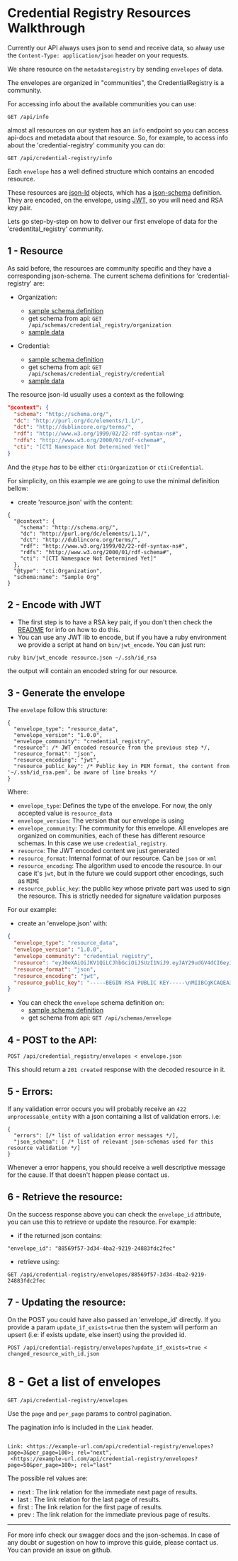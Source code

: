 # Credential Registry Resources Walkthrough

Currently our API always uses json to send and receive data, so alway use
the `Content-Type: application/json` header on your requests.

We share resource on the  `metadataregistry` by sending `envelopes` of data.

The envelopes are organized in "communities", the CredentialRegistry is a community.

For accessing info about the available communities you can use:

```
GET /api/info
```

almost all resources on our system has an `info` endpoint so you can access
api-docs and metadata about that resource. So, for example, to access info
about the 'credential-registry' community you can do:

```
GET /api/credential-registry/info
```

Each `envelope` has a well defined structure which contains an encoded resource.

These resources are [json-ld](http://json-ld.org/) objects, which has
a [json-schema](http://json-schema.org/) definition. They are encoded,
on the envelope, using [JWT](https://jwt.io/), so you will need and
RSA key pair.

Lets go step-by-step on how to deliver our first envelope of data for the
'credentital_registry' community.

## 1 - Resource

As said before, the resources are community specific and they have a
corresponding json-schema.
The current schema definitions for 'credential-registry' are:

- Organization:
    - [sample schema definition](https://github.com/learningtapestry/metadataregistry/blob/master/docs/samples/credreg-organization-schema.json)
    - get schema from api: `GET /api/schemas/credential_registry/organization`
    - [sample data](https://github.com/learningtapestry/metadataregistry/blob/master/docs/samples/credreg-organization-sample.json)

- Credential:
    - [sample schema definition](https://github.com/learningtapestry/metadataregistry/blob/master/docs/samples/credreg-credential-schema.json)
    - get schema from api: `GET /api/schemas/credential_registry/credential`
    - [sample data](https://github.com/learningtapestry/metadataregistry/blob/master/docs/samples/credreg-credential-sample.json)


The resource json-ld usually uses a context as the following:

```json
"@context": {
  "schema": "http://schema.org/",
  "dc": "http://purl.org/dc/elements/1.1/",
  "dct": "http://dublincore.org/terms/",
  "rdf": "http://www.w3.org/1999/02/22-rdf-syntax-ns#",
  "rdfs": "http://www.w3.org/2000/01/rdf-schema#",
  "cti": "[CTI Namespace Not Determined Yet]"
}
```

And the `@type` *has* to be either `cti:Organization` or `cti:Credential`.

For simplicity, on this example we are going to use the minimal definition bellow:


- create 'resource.json' with the content:
```
{
  "@context": {
    "schema": "http://schema.org/",
    "dc": "http://purl.org/dc/elements/1.1/",
    "dct": "http://dublincore.org/terms/",
    "rdf": "http://www.w3.org/1999/02/22-rdf-syntax-ns#",
    "rdfs": "http://www.w3.org/2000/01/rdf-schema#",
    "cti": "[CTI Namespace Not Determined Yet]"
  },
  "@type": "cti:Organization",
  "schema:name": "Sample Org"
}
```

## 2 - Encode with JWT

- The first step is to have a RSA key pair, if you don't then check the [README](https://github.com/learningtapestry/metadataregistry/blob/master/README.md#1-generate-a-rsa-key-pair) for info on how to do this.
- You can use any JWT lib to encode, but if you have a ruby environment we provide a script at hand on `bin/jwt_encode`. You can just run:

```shell
ruby bin/jwt_encode resource.json ~/.ssh/id_rsa
```

the output will contain an encoded string for our resource.

## 3 - Generate the envelope

The `envelope` follow this structure:

```
{
  "envelope_type": "resource_data",
  "envelope_version": "1.0.0",
  "envelope_community": "credential_registry",
  "resource": /* JWT encoded resource from the previous step */,
  "resource_format": "json",
  "resource_encoding": "jwt",
  "resource_public_key": /* Public key in PEM format, the content from '~/.ssh/id_rsa.pem', be aware of line breaks */
}
```

Where:
- `envelope_type`: Defines the type of the envelope. For now, the only accepted
value is `resource_data`
- `envelope_version`: The version that our envelope is using
- `envelope_community`: The community for this envelope. All envelopes are organized on communities, each of these has different resource schemas. In this case we use `credential_registry`.
- `resource`: The JWT encoded content we just generated
- `resource_format`: Internal format of our resource. Can be `json` or `xml`
- `resource_encoding`: The algorithm used to encode the resource. In our case
it's `jwt`, but in the future we could support other encodings, such as `MIME`
- `resource_public_key`: the public key whose private part was used to sign the
resource. This is strictly needed for signature validation purposes

For our example:

- create an 'envelope.json' with:

```json
{
  "envelope_type": "resource_data",
  "envelope_version": "1.0.0",
  "envelope_community": "credential_registry",
  "resource": "eyJ0eXAiOiJKV1QiLCJhbGciOiJSUzI1NiJ9.eyJAY29udGV4dCI6eyJzY2hlbWEiOiJodHRwOi8vc2NoZW1hLm9yZy8iLCJkYyI6Imh0dHA6Ly9wdXJsLm9yZy9kYy9lbGVtZW50cy8xLjEvIiwiZGN0IjoiaHR0cDovL2R1YmxpbmNvcmUub3JnL3Rlcm1zLyIsInJkZiI6Imh0dHA6Ly93d3cudzMub3JnLzE5OTkvMDIvMjItcmRmLXN5bnRheC1ucyMiLCJyZGZzIjoiaHR0cDovL3d3dy53My5vcmcvMjAwMC8wMS9yZGYtc2NoZW1hIyIsImN0aSI6IltDVEkgTmFtZXNwYWNlIE5vdCBEZXRlcm1pbmVkIFlldF0ifSwiQHR5cGUiOiJjdGk6T3JnYW5pemF0aW9uIiwic2NoZW1hOm5hbWUiOiJTYW1wbGUgT3JnIn0.sgCrpnYAqRqZhGbshBjNXyEYiYrTBGUJh2x_mT9_QE9kT0HSWfWYFRXD0_riifl1UuA4HY3YCnFtOiH097tBAIsJhUvEywzUBGoqv5RIOcVOkltngmobJu2ZEONTCBv6cQWurFPIPtwq5W1KkeuE4q5l46kGkD-wNWUY05T5gMA_if5JXfP1_s4UL4Eq5eI8tH7murk_aVa91eaA_YQ_PZOIRXB7jQYeX07-yr_D2bVM4EUqOwW6rdII3-gn6ckMnGxvVPKuBglvTU6uOe1n7bNM5nEfMfBKhavWvsjWxXy30GlCX--Vbmtks_SAm0AgKVQ9rSOVWLD3DzwS503VIg",
  "resource_format": "json",
  "resource_encoding": "jwt",
  "resource_public_key": "-----BEGIN RSA PUBLIC KEY-----\nMIIBCgKCAQEA35JBqCEfCFMuplTm0NvQxnvwAzQHVEUD8yvn6u3uVkKuX9oOPh4r\nKw9j1D7wNK/70oEsvnuBwNWHT7jXdd1bMDiN0d/TPLFllA2u8+Rr8enXU/1WpxH1\nyQxF7lcHyrl07YJ5B3V4PfgdTOR5vm8PB1UxiTNyrdmdeJ0POhphudXUIJF7HGog\ncO3T12fASzjvBod4GQmaMg6Ffm875rw7f5ASPrslbmuQfwDI3wvEQw/Br4Tw0ltV\nGCxbsjCLymnoHS3TNiK9h8v+nGWrz+kz15RMiMkiKNI3CWYph9SANlkHNYycWTP+\nUNUbpT4mqbXSXJN05SdSAJuQotc0SN7/4QIDAQAB\n-----END RSA PUBLIC KEY-----"
}
```

- You can check the `envelope` schema definition on:
    - [sample schema definition](https://github.com/learningtapestry/metadataregistry/blob/master/docs/samples/envelope-schema.json)
    - get schema from api: `GET /api/schemas/envelope`


## 4 - POST to the API:


```
POST /api/credential_registry/envelopes < envelope.json
```

This should return a `201 created` response with the decoded resource in it.

## 5 - Errors:

If any validation error occurs you will probably receive an `422 unprocessable_entity`
with a json containing a list of validation errors. i.e:

```
{
  "errors": [/* list of validation error messages */],
  "json_schema": [ /* list of relevant json-schemas used for this resource validation */]
}
```

Whenever a error happens, you should receive a well descriptive message for
the cause. If that doesn't happen please contact us.

## 6 - Retrieve the resource:

On the success response above you can check the `envelope_id` attribute,
you can use this to retrieve or update the resource. For example:

- if the returned json contains:
```
"envelope_id": "88569f57-3d34-4ba2-9219-24883fdc2fec"
```

- retrieve using:

```
GET /api/credential-registry/envelopes/88569f57-3d34-4ba2-9219-24883fdc2fec
```

## 7 - Updating the resource:

On the POST you could have also passed an 'envelope_id' directly. If you provide a param
`update_if_exists=true` then the system will perform an upsert (i.e: if exists update, else insert) using the provided id.

```
POST /api/credential-registry/envelopes?update_if_exists=true < changed_resource_with_id.json
```

# 8 - Get a list of envelopes

```
GET /api/credential-registry/envelopes
```

 Use the `page` and `per_page` params to control pagination.

 The pagination info is included in the `Link` header.

 ```

Link: <https://example-url.com/api/credential-registry/envelopes?page=3&per_page=100>; rel="next",
  <https://example-url.com/api/credential-registry/envelopes?page=50&per_page=100>; rel="last"
```

The possible rel values are:

- next 	: The link relation for the immediate next page of results.
- last 	: The link relation for the last page of results.
- first :	The link relation for the first page of results.
- prev  :	The link relation for the immediate previous page of results.

-----

For more info check our swagger docs and the json-schemas.
In case of any doubt or sugestion on how to improve this guide, please contact us.
You can provide an issue on github.
